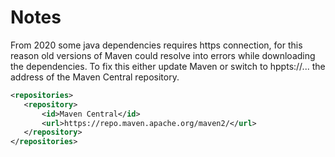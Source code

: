 # Notes
From 2020 some java dependencies requires https connection, for this reason old versions of Maven could resolve into errors while downloading the dependencies.
To fix this either update Maven or switch to hppts://... the address of the Maven Central repository.
 ```xml
<repositories>
    <repository>
        <id>Maven Central</id>
        <url>https://repo.maven.apache.org/maven2/</url>
    </repository>
</repositories>
  ```
